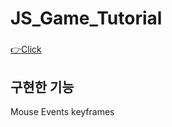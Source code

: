 # JS_Game_Tutorial
###
[👉Click](https://zlwhskite.github.io/JS_Game_Tutorial/)

## 구현한 기능
Mouse Events
keyframes
